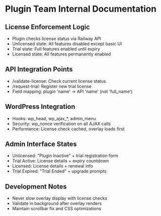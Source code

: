 # Plugin Team Internal Documentation

## License Enforcement Logic
- Plugin checks license status via Railway API
- Unlicensed state: All features disabled except basic UI
- Trial state: Full features enabled until expiry
- Licensed state: All features permanently enabled

## API Integration Points
- /validate-license: Check current license status
- /request-trial: Register new trial license
- Field mapping: plugin 'name' → API 'name' (not 'full_name')

## WordPress Integration
- Hooks: wp_head, wp_ajax_*, admin_menu
- Security: wp_nonce verification on all AJAX calls
- Performance: License check cached, overlay loads first

## Admin Interface States
- Unlicensed: "Plugin Inactive" + trial registration form
- Trial Active: License details + expiry countdown  
- Licensed: License details + renewal info
- Trial Expired: "Trial Ended" + upgrade prompts

## Development Notes
- Never slow overlay display with license checks
- Validate in background after overlay renders
- Maintain scrollbar fix and CSS optimizations 